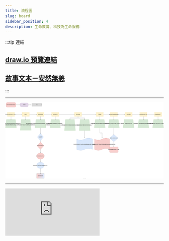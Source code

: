 ```yaml
---
title: 流程圖
slug: board
sidebar_position: 4
description: 生命教育、科技為生命服務
---
```


:::tip 連結
## [draw.io 預覽連結](https://viewer.diagrams.net/?border=0&tags=%7B%7D&highlight=0000ff&edit=_blank&layers=1&nav=1&title=G1%E6%95%85%E4%BA%8B%E5%A4%A7%E7%B6%B1.drawio&open=Uhttps%3A%2F%2Fdrive.google.com%2Fuc%3Fid%3D1bsZ6O12EygKJY_GN4aFMGvSqc5JmDd7Y%26export%3Ddownload)  
## [故事文本－安然無恙](./Love_story_V1)
:::

---
![](embed.svg)

---
<iframe
  frameBorder={0}
  style={{ width: "100%", height: 500 }}
  src="https://viewer.diagrams.net/?tags=%7B%7D&highlight=0000ff&edit=_blank&layers=1&nav=1&title=G1%E6%95%85%E4%BA%8B%E5%A4%A7%E7%B6%B1.drawio#Uhttps%3A%2F%2Fdrive.google.com%2Fuc%3Fid%3D1bsZ6O12EygKJY_GN4aFMGvSqc5JmDd7Y%26export%3Ddownload"
/>


